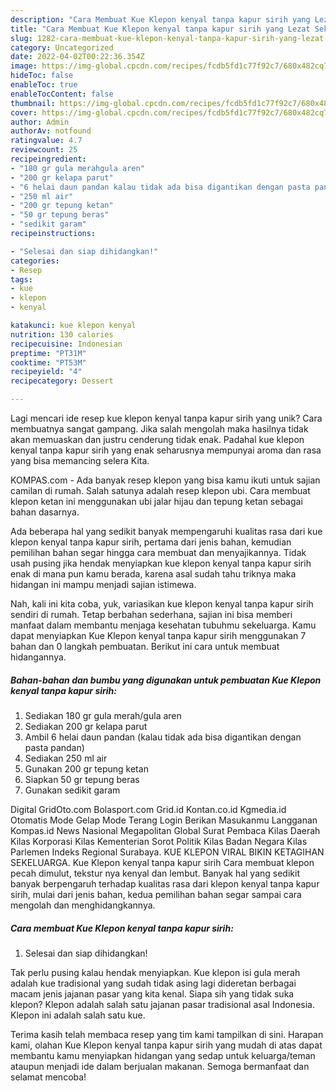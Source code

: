 ```yaml
---
description: "Cara Membuat Kue Klepon kenyal tanpa kapur sirih yang Lezat Sekali"
title: "Cara Membuat Kue Klepon kenyal tanpa kapur sirih yang Lezat Sekali"
slug: 1282-cara-membuat-kue-klepon-kenyal-tanpa-kapur-sirih-yang-lezat-sekali
category: Uncategorized
date: 2022-04-02T00:22:36.354Z
image: https://img-global.cpcdn.com/recipes/fcdb5fd1c77f92c7/680x482cq70/kue-klepon-kenyal-tanpa-kapur-sirih-foto-resep-utama.jpg
hideToc: false
enableToc: true
enableTocContent: false
thumbnail: https://img-global.cpcdn.com/recipes/fcdb5fd1c77f92c7/680x482cq70/kue-klepon-kenyal-tanpa-kapur-sirih-foto-resep-utama.jpg
cover: https://img-global.cpcdn.com/recipes/fcdb5fd1c77f92c7/680x482cq70/kue-klepon-kenyal-tanpa-kapur-sirih-foto-resep-utama.jpg
author: Admin
authorAv: notfound
ratingvalue: 4.7
reviewcount: 25
recipeingredient:
- "180 gr gula merahgula aren"
- "200 gr kelapa parut"
- "6 helai daun pandan kalau tidak ada bisa digantikan dengan pasta pandan"
- "250 ml air"
- "200 gr tepung ketan"
- "50 gr tepung beras"
- "sedikit garam"
recipeinstructions:

- "Selesai dan siap dihidangkan!"
categories:
- Resep
tags:
- kue
- klepon
- kenyal

katakunci: kue klepon kenyal 
nutrition: 130 calories
recipecuisine: Indonesian
preptime: "PT31M"
cooktime: "PT53M"
recipeyield: "4"
recipecategory: Dessert

---
```





Lagi mencari ide resep kue klepon kenyal tanpa kapur sirih yang unik? Cara membuatnya sangat gampang. Jika salah mengolah maka hasilnya tidak akan memuaskan dan justru cenderung tidak enak. Padahal kue klepon kenyal tanpa kapur sirih yang enak seharusnya mempunyai aroma dan rasa yang bisa memancing selera Kita.





KOMPAS.com - Ada banyak resep klepon yang bisa kamu ikuti untuk sajian camilan di rumah. Salah satunya adalah resep klepon ubi. Cara membuat klepon ketan ini menggunakan ubi jalar hijau dan tepung ketan sebagai bahan dasarnya.

Ada beberapa hal yang sedikit banyak mempengaruhi kualitas rasa dari kue klepon kenyal tanpa kapur sirih, pertama dari jenis bahan, kemudian pemilihan bahan segar hingga cara membuat dan menyajikannya. Tidak usah pusing jika hendak menyiapkan kue klepon kenyal tanpa kapur sirih enak di mana pun kamu berada, karena asal sudah tahu triknya maka hidangan ini mampu menjadi sajian istimewa.






Nah, kali ini kita coba, yuk, variasikan kue klepon kenyal tanpa kapur sirih sendiri di rumah. Tetap berbahan sederhana, sajian ini bisa memberi manfaat dalam membantu menjaga kesehatan tubuhmu sekeluarga. Kamu dapat menyiapkan Kue Klepon kenyal tanpa kapur sirih menggunakan 7 bahan dan 0 langkah pembuatan. Berikut ini cara untuk membuat hidangannya.

<!--inarticleads1-->

##### Bahan-bahan dan bumbu yang digunakan untuk pembuatan Kue Klepon kenyal tanpa kapur sirih:

1. Sediakan 180 gr gula merah/gula aren
1. Sediakan 200 gr kelapa parut
1. Ambil 6 helai daun pandan (kalau tidak ada bisa digantikan dengan pasta pandan)
1. Sediakan 250 ml air
1. Gunakan 200 gr tepung ketan
1. Siapkan 50 gr tepung beras
1. Gunakan sedikit garam


Digital GridOto.com Bolasport.com Grid.id Kontan.co.id Kgmedia.id Otomatis Mode Gelap Mode Terang Login Berikan Masukanmu Langganan Kompas.id News Nasional Megapolitan Global Surat Pembaca Kilas Daerah Kilas Korporasi Kilas Kementerian Sorot Politik Kilas Badan Negara Kilas Parlemen Indeks Regional Surabaya. KUE KLEPON VIRAL BIKIN KETAGIHAN SEKELUARGA. Kue Klepon kenyal tanpa kapur sirih Cara membuat klepon pecah dimulut, tekstur nya kenyal dan lembut. Banyak hal yang sedikit banyak berpengaruh terhadap kualitas rasa dari klepon kenyal tanpa kapur sirih, mulai dari jenis bahan, kedua pemilihan bahan segar sampai cara mengolah dan menghidangkannya. 

<!--inarticleads2-->

##### Cara membuat Kue Klepon kenyal tanpa kapur sirih:


1. Selesai dan siap dihidangkan!

Tak perlu pusing kalau hendak menyiapkan. Kue klepon isi gula merah adalah kue tradisional yang sudah tidak asing lagi dideretan berbagai macam jenis jajanan pasar yang kita kenal. Siapa sih yang tidak suka klepon? Klepon adalah salah satu jajanan pasar tradisional asal Indonesia. Klepon ini adalah salah satu kue. 

Terima kasih telah membaca resep yang tim kami tampilkan di sini. Harapan kami, olahan Kue Klepon kenyal tanpa kapur sirih yang mudah di atas dapat membantu kamu menyiapkan hidangan yang sedap untuk keluarga/teman ataupun menjadi ide dalam berjualan makanan. Semoga bermanfaat dan selamat mencoba!
